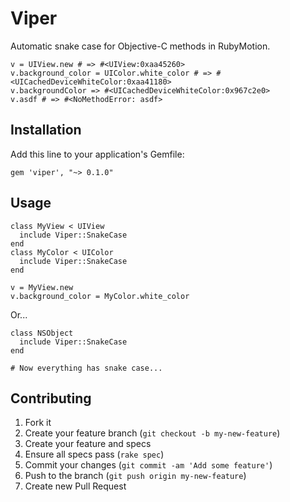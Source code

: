 # Viper

Automatic snake case for Objective-C methods in RubyMotion.

    v = UIView.new # => #<UIView:0xaa45260>
    v.background_color = UIColor.white_color # => #<UICachedDeviceWhiteColor:0xaa41180>
    v.backgroundColor => #<UICachedDeviceWhiteColor:0x967c2e0>
    v.asdf # => #<NoMethodError: asdf>

## Installation

Add this line to your application's Gemfile:

    gem 'viper', "~> 0.1.0"

## Usage

    class MyView < UIView
      include Viper::SnakeCase
    end
    class MyColor < UIColor
      include Viper::SnakeCase
    end

    v = MyView.new
    v.background_color = MyColor.white_color

Or...

    class NSObject
      include Viper::SnakeCase
    end

    # Now everything has snake case...

## Contributing

1. Fork it
2. Create your feature branch (`git checkout -b my-new-feature`)
3. Create your feature and specs
4. Ensure all specs pass (`rake spec`)
5. Commit your changes (`git commit -am 'Add some feature'`)
6. Push to the branch (`git push origin my-new-feature`)
7. Create new Pull Request
